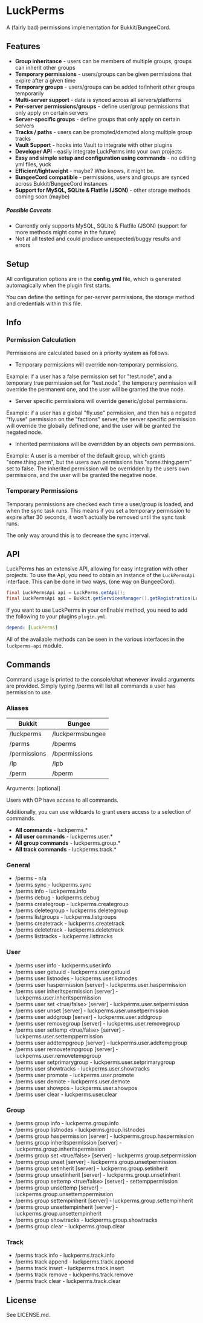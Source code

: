 # LuckPerms
A (fairly bad) permissions implementation for Bukkit/BungeeCord.

## Features
* **Group inheritance** - users can be members of multiple groups, groups can inherit other groups
* **Temporary permissions** - users/groups can be given permissions that expire after a given time
* **Temporary groups** - users/groups can be added to/inherit other groups temporarily
* **Multi-server support** - data is synced across all servers/platforms
* **Per-server permissions/groups** - define user/group permissions that only apply on certain servers
* **Server-specific groups** - define groups that only apply on certain servers
* **Tracks / paths** - users can be promoted/demoted along multiple group tracks
* **Vault Support** - hooks into Vault to integrate with other plugins
* **Developer API** - easily integrate LuckPerms into your own projects
* **Easy and simple setup and configuration using commands** - no editing yml files, yuck
* **Efficient/lightweight** - maybe? Who knows, it might be.
* **BungeeCord compatible** - permissions, users and groups are synced across Bukkit/BungeeCord instances
* **Support for MySQL, SQLite & Flatfile (JSON)** - other storage methods coming soon (maybe)

##### Possible Caveats
* Currently only supports MySQL, SQLite & Flatfile (JSON) (support for more methods might come in the future)
* Not at all tested and could produce unexpected/buggy results and errors

## Setup
All configuration options are in the **config.yml** file, which is generated automagically when the plugin first starts.

You can define the settings for per-server permissions, the storage method and credentials within this file.

## Info
### Permission Calculation
Permissions are calculated based on a priority system as follows.

* Temporary permissions will override non-temporary permissions.

Example: if a user has a false permission set for "test.node", and a temporary true permission set for "test.node", the temporary permission will override the permanent one, and the user will be granted the true node.

* Server specific permissions will override generic/global permissions.

Example: if a user has a global "fly.use" permission, and then has a negated "fly.use" permission on the "factions" server, the server specific permission will override the globally defined one, and the user will be granted the negated node.

* Inherited permissions will be overridden by an objects own permissions.

Example: A user is a member of the default group, which grants "some.thing.perm", but the users own permissions has "some.thing.perm" set to false. The inherited permission will be overridden by the users own permissions, and the user will be granted the negative node.

### Temporary Permissions
Temporary permissions are checked each time a user/group is loaded, and when the sync task runs. This means if you set a temporary permission to expire after 30 seconds, it won't actually be removed until the sync task runs.

The only way around this is to decrease the sync interval.

## API
LuckPerms has an extensive API, allowing for easy integration with other projects. To use the Api, you need to obtain an instance of the `LuckPermsApi` interface. This can be done in two ways, (one way on BungeeCord).

```java
final LuckPermsApi api = LuckPerms.getApi();
final LuckPermsApi api = Bukkit.getServicesManager().getRegistration(LuckPermsApi.class).getProvider();
```

If you want to use LuckPerms in your onEnable method, you need to add the following to your plugins `plugin.yml`.
```yml
depend: [LuckPerms]
```
All of the available methods can be seen in the various interfaces in the `luckperms-api` module.

## Commands

Command usage is printed to the console/chat whenever invalid arguments are provided. Simply typing /perms will list all commands a user has permission to use.

### Aliases

| Bukkit           | Bungee           |
|------------------|------------------|
| /luckperms       | /luckpermsbungee |
| /perms           | /bperms          |
| /permissions     | /bpermissions    |
| /lp              | /lpb             |
| /perm            | /bperm           |

Arguments: <required> [optional]

Users with OP have access to all commands.

Additionally, you can use wildcards to grant users access to a selection of commands.
* **All commands** - luckperms.*
* **All user commands** - luckperms.user.*
* **All group commands** - luckperms.group.*
* **All track commands** - luckperms.track.*

### General
*  /perms - n/a
*  /perms sync - luckperms.sync
*  /perms info - luckperms.info
*  /perms debug - luckperms.debug
*  /perms creategroup <group> - luckperms.creategroup
*  /perms deletegroup <group> - luckperms.deletegroup
*  /perms listgroups - luckperms.listgroups
*  /perms createtrack <track> - luckperms.createtrack
*  /perms deletetrack <track> - luckperms.deletetrack
*  /perms listtracks - luckperms.listtracks

### User
*  /perms user <user> info - luckperms.user.info
*  /perms user <user> getuuid - luckperms.user.getuuid
*  /perms user <user> listnodes - luckperms.user.listnodes
*  /perms user <user> haspermission <node> [server] - luckperms.user.haspermission
*  /perms user <user> inheritspermission <node> [server] - luckperms.user.inheritspermission
*  /perms user <user> set <node> <true/false> [server] - luckperms.user.setpermission
*  /perms user <user> unset <node> [server] -  luckperms.user.unsetpermission
*  /perms user <user> addgroup <group> [server] - luckperms.user.addgroup
*  /perms user <user> removegroup <group> [server] - luckperms.user.removegroup
*  /perms user <user> settemp <node> <true/false> <duration> [server] - luckperms.user.settemppermission
*  /perms user <user> addtempgroup <group> <duration> [server] - luckperms.user.addtempgroup
*  /perms user <user> removetempgroup <group> [server] - luckperms.user.removetempgroup
*  /perms user <user> setprimarygroup <group> - luckperms.user.setprimarygroup
*  /perms user <user> showtracks - luckperms.user.showtracks
*  /perms user <user> promote <track> - luckperms.user.promote
*  /perms user <user> demote <track> - luckperms.user.demote
*  /perms user <user> showpos <track> - luckperms.user.showpos
*  /perms user <user> clear - luckperms.user.clear

### Group
*  /perms group <group> info - 	luckperms.group.info
*  /perms group <group> listnodes - luckperms.group.listnodes
*  /perms group <group> haspermission <node> [server] - luckperms.group.haspermission
*  /perms group <group> inheritspermission <node> [server] - luckperms.group.inheritspermission
*  /perms group <group> set <node> <true/false> [server] - luckperms.group.setpermission
*  /perms group <group> unset <node> [server] - luckperms.group.unsetpermission
*  /perms group <group> setinherit <group> [server] - luckperms.group.setinherit
*  /perms group <group> unsetinherit <group> [server] - luckperms.group.unsetinherit
*  /perms group <group> settemp <node> <true/false> <duration> [server] - settemppermission
*  /perms group <group> unsettemp <node> [server] - luckperms.group.unsettemppermission
*  /perms group <group> settempinherit <group> <duration> [server] - luckperms.group.settempinherit
*  /perms group <group> unsettempinherit <group> [server] - luckperms.group.unsettempinherit
*  /perms group <group> showtracks - luckperms.group.showtracks
*  /perms group <group> clear - luckperms.group.clear

### Track
*  /perms track <track> info - luckperms.track.info
*  /perms track <track> append <group> - luckperms.track.append
*  /perms track <track> insert <group> <position> - luckperms.track.insert
*  /perms track <track> remove <group> - luckperms.track.remove
*  /perms track <track> clear - luckperms.track.clear

## License
See LICENSE.md.
